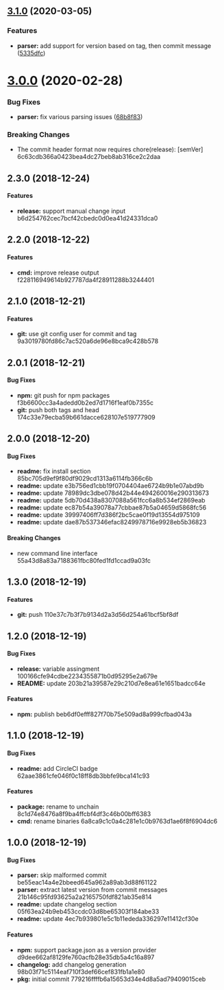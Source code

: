 ## [3.1.0](https://github.com/flume/release-version/compare/3.0.0...3.1.0) (2020-03-05)


### Features

* **parser:** add support for version based on tag, then commit message ([5335dfc](https://github.com/flume/release-version/commit/5335dfc36308db5442286bd660c6b199826f5965))


# [3.0.0](https://github.com/flume/release-version/compare/2.3.0...3.0.0) (2020-02-28)

### Bug Fixes

* **parser:** fix various parsing issues ([68b8f83](https://github.com/flume/release-version/commit/68b8f831ceec7bf0a48aea9ff52e5b4acc3288b9))

### Breaking Changes

* The commit header format now requires chore(release): [semVer]
 6c63cdb366a0423bea4dc27beb8ab316ce2c2daa


<a name="2.3.0"></a>
## 2.3.0 (2018-12-24)



#### Features

* **release:** support manual change input b6d254762cec7bcf42cbedc0d0ea41d24331dca0


<a name="2.2.0"></a>
## 2.2.0 (2018-12-22)



#### Features

* **cmd:** improve release output f228116949614b927787da4f28911288b3244401


<a name="2.1.0"></a>
## 2.1.0 (2018-12-21)



#### Features

* **git:** use git config user for commit and tag 9a3019780fd86c7ac520a6de96e8bca9c428b578


<a name="2.0.1"></a>
## 2.0.1 (2018-12-21)


#### Bug Fixes

* **npm:** git push for npm packages f3b6600cc3a4adedd0b2ed7d1716f1eaf0b7355c
* **git:** push both tags and head 174c33e79ecba59b661dacce628107e519777909


<a name="2.0.0"></a>
## 2.0.0 (2018-12-20)


#### Bug Fixes

* **readme:** fix install section 85bc705d9ef9f80df9029cd1313a6114fb366c6b
* **readme:** update e3b756ed1cbb19f0704404ae6724b9b1e07abd9b
* **readme:** update 78989dc3dbe078d42b44e494260016e290313673
* **readme:** update 5db70d438a8307088a561fcc6a8b534ef2869eab
* **readme:** update ec87b54a39078a77cbbae87b5a04659d5868fc56
* **readme:** update 39997406ff7d386f2bc5cae0f19d13554d975109
* **readme:** update dae87b537346efac8249978716e9928eb5b36823

#### Breaking Changes

* new command line interface 55a43d8a83a7188361fbc80fed1fd1ccad9a03fc


<a name="1.3.0"></a>
## 1.3.0 (2018-12-19)



#### Features

* **git:** push 110e37c7b3f7b9134d2a3d56d254a61bcf5bf8df


<a name="1.2.0"></a>
## 1.2.0 (2018-12-19)


#### Bug Fixes

* **release:** variable assingment 100166cfe94cdbe2234355871b0d95295e2a679e
* **README:** update 203b21a39587e29c210d7e8ea61e1651badcc64e

#### Features

* **npm:** publish beb6df0efff827f70b75e509ad8a999cfbad043a


<a name="1.1.0"></a>
## 1.1.0 (2018-12-19)


#### Bug Fixes

* **readme:** add CircleCI badge 62aae3861cfe046f0c18ff8db3bbfe9bca141c93

#### Features

* **package:** rename to unchain 8c1d74e8476a8f9ba4ffcbf4df3c46b00bff6383
* **cmd:** rename binaries 6a8ca9c1c0a4c281e1c0b9763d1ae6f8f6904dc6


<a name="1.0.0"></a>
## 1.0.0 (2018-12-19)


#### Bug Fixes

* **parser:** skip malformed commit be55eac14a4e2bbeed645a962a89ab3d88f61122
* **parser:** extract latest version from commit messages 21b146c95fd93625a2a2165750fdf821ab35e814
* **readme:** update changelog section 05f63ea24b9eb453ccdc03d8be65303f184abe33
* **readme:** update 4ec7b939801e5c1b11ededa336297e11412cf30e

#### Features

* **npm:** support package.json as a version provider d9dee662af8129fe760acfb28e35db5a4c16a897
* **changelog:** add changelog generation 98b03f71c5114eaf710f3def66cef831fb1a1e80
* **pkg:** initial commit 779216ffffb6a15653d34e4d8a5ad79409015ceb


